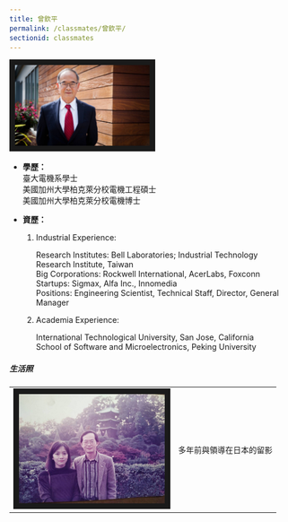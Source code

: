 ```yaml
---
title: 曾欽平
permalink: /classmates/曾欽平/
sectionid: classmates
---
```


<img src="/img/classmate_曾欽平.jpg"
     alt="Photo of 曾欽平"
     width="240" border="10" />

- **學歷：**<br />
  臺大電機系學士<br />
  美國加州大學柏克萊分校電機工程碩士<br />
  美國加州大學柏克萊分校電機博士

- **資歷：**<br />
  1. Industrial Experience:

     Research Institutes: Bell Laboratories; Industrial Technology Research Institute, Taiwan<br />
     Big Corporations: Rockwell International, AcerLabs, Foxconn<br />
     Startups: Sigmax, Alfa Inc., Innomedia<br />
     Positions: Engineering Scientist, Technical Staff, Director, General Manager

  2. Academia Experience:

     International Technological University, San Jose, California<br />
     School of Software and Microelectronics, Peking University

##### 生活照

<table style="width: 600px">
  <tr>
   <td>
   <img src="/img/life_曾欽平_with_wife.jpg"
        alt="曾欽平 with his wife"
        width="260" border="10" />
   </td>
   <td class="photo-text">
     多年前與領導在日本的留影
   </td>
  </tr>
</table>

